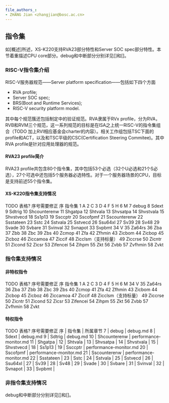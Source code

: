 ```yaml
---
file_authors_:
- ZHANG Jian <zhangjian@bosc.ac.cn>
---
```


## 指令集
如[概述]所述，XS-K220支持RVA23部分特性和Server SOC spec部分特性。本节着重描述CPU core部分。debug和中断部分分别详见[]和[]。

### RISC-V指令集介绍
RISC-V服务器规范——Server platform specification——包括如下四个方面
- RVA profile;
- Server SOC spec;
- BRS(Boot and Runtime Services);
- RISC-V security platform model.

其中每个规范簇还包括制定中的验证规范。RVA隶属于RVx profile，分为RVA，RVB和RVM三个规范，这一系列规范的目标是在ISA之上统一RISC-V的指令集组合（TODO 加上RVI相应基金会charter的内容）。相关工作组包括TSC下面的profile和ACT，以及和TSC平级的CSC(Certification Steering Commitee)。其中RVA profile是针对应用处理器的规范。

#### RVA23 profile简介
RVA23 profile共包含80个指令集，其中包括53个必选（32个U必选和21个S必选），27个可选中还包括5个服务器必选特性。对于一个服务器场景的CPU，目标是支持前述55个指令集。
#### XS-K220指令集支持情况
TODO 表格? 序号需要修正
序	指令集
1	A
2	C
3	D
4	F
5	H
6	M
7	debug
8	Sdext
9	Sdtrig
10	Shcounterenw
11	Shgatpa
12	Shtvala
13	Shvsatpa
14	Shvstvala
15	Shvstvecd
18	Ss1p13
19	Ssccptr
20	Sscofpmf
21	Sscounterenw
22	Ssstateen
23	Sstc
24	Sstvala
25	Sstvecd
26	Ssu64xl
27	Sv39
28	Sv48
29	Svade
30	Svbare
31	Svinval
32	Svnapot
33	Svpbmt
34	V
35	Za64rs
36	Zba
37	Zbb
38	Zbc
39	Zbs
40	Zcmop
41	Zfa
42	Zfhmin
43	Zicbom
44	Zicbop
45	Zicboz
46	Ziccamoa
47	Ziccif
48	Zicclsm（支持标量）
49	Ziccrse
50	Zicntr
51	Zicond
52	Zicsr
53	Zifencei
54	Zihpm
55	Zkt
56	Zvbb
57	Zvfhmin
58	Zvkt

### 指令集支持情况
#### 非特权指令
TODO 表格? 序号需要修正
序	指令集
1	A
2	C
3	D
4	F
5	H
6	M
34	V
35	Za64rs
36	Zba
37	Zbb
38	Zbc
39	Zbs
40	Zcmop
41	Zfa
42	Zfhmin
43	Zicbom
44	Zicbop
45	Zicboz
46	Ziccamoa
47	Ziccif
48	Zicclsm（支持标量）
49	Ziccrse
50	Zicntr
51	Zicond
52	Zicsr
53	Zifencei
54	Zihpm
55	Zkt
56	Zvbb
57	Zvfhmin
58	Zvkt

#### 特权指令
TODO 表格? 序号需要修正
序	| 指令集        | 所属章节
7	| debug         | debug.md
8	| Sdext         | debug.md
9	| Sdtrig        | debug.md
10	| Shcounterenw  | performance-monitor.md
11	| Shgatpa       |
12	| Shtvala       |
13	| Shvsatpa      |
14	| Shvstvala     |
15	| Shvstvecd     |
18	| Ss1p13        |
19	| Ssccptr       | performance-monitor.md
20	| Sscofpmf      | performance-monitor.md
21	| Sscounterenw  | performance-monitor.md
22	| Ssstateen     |
23	| Sstc          |
24	| Sstvala       |
25	| Sstvecd       |
26	| Ssu64xl       |
27	| Sv39          |
28	| Sv48          |
29	| Svade         |
30	| Svbare        |
31	| Svinval       |
32	| Svnapot       |
33	| Svpbmt        |

### 非指令集支持情况
debug和中断部分分别详见[]和[]。

